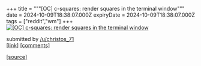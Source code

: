 +++
title = """[OC] c-squares: render squares in the terminal window"""
date = 2024-10-09T18:38:07.000Z
expiryDate = 2024-10-09T18:38:07.000Z
tags = ["reddit","wm"]
+++
[![[OC] c-squares: render squares in the terminal window](https://external-preview.redd.it/ZmRtZ3VveDN6cnRkMZlhPTKQdJfNAFwOFpd814mJP8WDCGU8gvkWoVqARDfV.png?width=640&crop=smart&auto=webp&s=ce5964ac9e1efe8fea8ac492785cc5280d1ae5a5 "[OC] c-squares: render squares in the terminal window")](https://www.reddit.com/r/unixporn/comments/1fzyo8b/oc_csquares_render_squares_in_the_terminal_window/)

submitted by [/u/christos\_71](https://www.reddit.com/user/christos_71)  
[\[link\]](https://v.redd.it/ft1fmnx3zrtd1) [\[comments\]](https://www.reddit.com/r/unixporn/comments/1fzyo8b/oc_csquares_render_squares_in_the_terminal_window/)

[[source]](https://www.reddit.com/r/unixporn/comments/1fzyo8b/oc_csquares_render_squares_in_the_terminal_window/)
